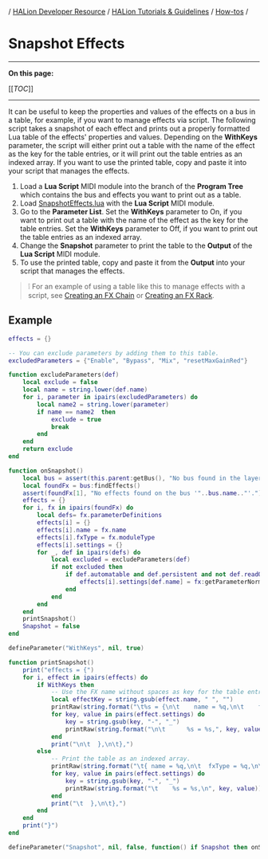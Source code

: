 / [HALion Developer Resource](../../HALion-Developer-Resource.md) / [HALion Tutorials & Guidelines](./HALion-Tutorials-Guidelines.md) / [How-tos](./How-tos.md) /

# Snapshot Effects

---

**On this page:**

[[_TOC_]]

---

It can be useful to keep the properties and values of the effects on a bus in a table, for example, if you want to manage effects via script. The following script takes a snapshot of each effect and prints out a properly formatted Lua table of the effects' properties and values. Depending on the **WithKeys** parameter, the script will either print out a table with the name of the effect as the key for the table entries, or it will print out the table entries as an indexed array. If you want to use the printed table, copy and paste it into your script that manages the effects.

1. Load a **Lua Script** MIDI module into the branch of the **Program Tree** which contains the bus and effects you want to print out as a table.
1. Load [SnapshotEffects.lua](../scripts/SnapshotEffects.lua) with the **Lua Script** MIDI module.
1. Go to the **Parameter List**. Set the **WithKeys** parameter to On, if you want to print out a table with the name of the effect as the key for the table entries. Set the **WithKeys** parameter to Off, if you want to print out the table entries as an indexed array.
1. Change the **Snapshot** parameter to print the table to the **Output** of the **Lua Script** MIDI module.
1. To use the printed table, copy and paste it from the **Output** into your script that manages the effects.

>&#10069; For an example of using a table like this to manage effects with a script, see [Creating an FX Chain](./Creating-an-FX-Chain.md) or [Creating an FX Rack](./Creating-an-FX-Rack.md).

## Example

```lua
effects = {}

-- You can exclude parameters by adding them to this table.
excludedParameters = {"Enable", "Bypass", "Mix", "resetMaxGainRed"}

function excludeParameters(def)
	local exclude = false
	local name = string.lower(def.name)
	for i, parameter in ipairs(excludedParameters) do
		local name2 = string.lower(parameter)
		if name == name2  then
			exclude = true
			break
		end
	end
	return exclude
end

function onSnapshot()
	local bus = assert(this.parent:getBus(), "No bus found in the layer '"..this.parent.name.."'.")
	local foundFx = bus:findEffects()
	assert(foundFx[1], "No effects found on the bus '"..bus.name.."'.")
	effects = {}
	for i, fx in ipairs(foundFx) do
		local defs= fx.parameterDefinitions
		effects[i] = {}
		effects[i].name = fx.name
		effects[i].fxType = fx.moduleType
		effects[i].settings = {}
		for _, def in ipairs(defs) do
			local excluded = excludeParameters(def)
			if not excluded then
				if def.automatable and def.persistent and not def.readOnly then
					effects[i].settings[def.name] = fx:getParameterNormalized(def.name)
				end
			end
		end
	end
	printSnapshot()
	Snapshot = false
end

defineParameter("WithKeys", nil, true)

function printSnapshot()
	print("effects = {")
	for i, effect in ipairs(effects) do
		if WithKeys then
			-- Use the FX name without spaces as key for the table entries.
			local effectKey = string.gsub(effect.name, " ", "")
			printRaw(string.format("\t%s = {\n\t    name = %q,\n\t    fxType = %q,\n\t    settings = {", effectKey, effect.name, effect.fxType))
			for key, value in pairs(effect.settings) do
				key = string.gsub(key, "-", "_")
				printRaw(string.format("\n\t      %s = %s,", key, value))
			end
			print("\n\t  },\n\t},")
		else
			-- Print the table as an indexed array.
			printRaw(string.format("\t{ name = %q,\n\t  fxType = %q,\n\t  settings = {\n", effect.name, effect.fxType))
			for key, value in pairs(effect.settings) do
				key = string.gsub(key, "-", "_")
				printRaw(string.format("\t    %s = %s,\n", key, value))
			end
			print("\t  },\n\t},")
		end
	end
	print("}")
end

defineParameter("Snapshot", nil, false, function() if Snapshot then onSnapshot() end end)
```